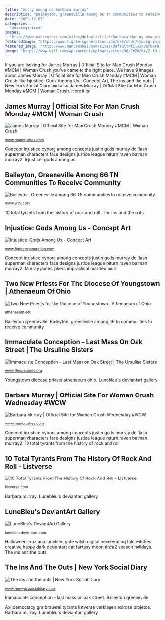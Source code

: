 ```yaml
---
title: "murry among us Barbara murray"
description: "Baileyton, greeneville among 66 tn communities to receive community"
date: "2021-12-07"
categories:
- "Uncategorized"
images:
- "http://www.mancrushes.com/sites/default/files/Barbara-Murray-new-pic-6.jpg"
featuredImage: "https://www.fightersgeneration.com/nx5/char/cyborg-injustice-concept-by-justin-murray2.jpg"
featured_image: "http://www.mancrushes.com/sites/default/files/Barbara-Murray-new-pic-6.jpg"
image: "https://www.wjhl.com/wp-content/uploads/sites/98/2020/04/2-10-20.jpg?w=1280&amp;h=720&amp;crop=1"
---
```


If you are looking for James Murray | Official Site for Man Crush Monday #MCM | Woman Crush you've came to the right place. We have 9 Images about James Murray | Official Site for Man Crush Monday #MCM | Woman Crush like Injustice: Gods Among Us - Concept Art, The ins and the outs | New York Social Diary and also James Murray | Official Site for Man Crush Monday #MCM | Woman Crush. Here it is:

## James Murray | Official Site For Man Crush Monday #MCM | Woman Crush

![James Murray | Official Site for Man Crush Monday #MCM | Woman Crush](http://www.mancrushes.com/sites/default/files/james-murray-impractical-jokers-6.jpg "Concept injustice cyborg among concepts justin gods murray dc flash superman characters face designs justice league return raven batman murray2")

<small>www.mancrushes.com</small>

Concept injustice cyborg among concepts justin gods murray dc flash superman characters face designs justice league return raven batman murray2. Injustice: gods among us

## Baileyton, Greeneville Among 66 TN Communities To Receive Community

![Baileyton, Greeneville among 66 TN communities to receive community](https://www.wjhl.com/wp-content/uploads/sites/98/2020/04/2-10-20.jpg?w=1280&amp;h=720&amp;crop=1 "Baileyton greeneville")

<small>www.wjhl.com</small>

10 total tyrants from the history of rock and roll. The ins and the outs

## Injustice: Gods Among Us - Concept Art

![Injustice: Gods Among Us - Concept Art](https://www.fightersgeneration.com/nx5/char/cyborg-injustice-concept-by-justin-murray2.jpg "Lunebleu&#039;s deviantart gallery")

<small>www.fightersgeneration.com</small>

Concept injustice cyborg among concepts justin gods murray dc flash superman characters face designs justice league return raven batman murray2. Murray james jokers impractical married murr

## Two New Priests For The Diocese Of Youngstown | Athenaeum Of Ohio

![Two New Priests for the Diocese of Youngstown | Athenaeum of Ohio](https://athenaeum.edu/wp-content/uploads/25226866_2017-June-Youngstown-Ordination-IMG_1233-rtch-web-news.jpg "Youngstown conception church immaculate mass oak catholic street last building religion eastside mary morning today side")

<small>athenaeum.edu</small>

Baileyton greeneville. Baileyton, greeneville among 66 tn communities to receive community

## Immaculate Conception – Last Mass On Oak Street | The Ursuline Sisters

![Immaculate Conception – Last Mass on Oak Street | The Ursuline Sisters](https://www.theursulines.org/wp-content/uploads/2011/01/immaculateconception2.jpg "Injustice: gods among us")

<small>www.theursulines.org</small>

Youngstown diocese priests athenaeum ohio. Lunebleu&#039;s deviantart gallery

## Barbara Murray | Official Site For Woman Crush Wednesday #WCW

![Barbara Murray | Official Site for Woman Crush Wednesday #WCW](http://www.mancrushes.com/sites/default/files/Barbara-Murray-new-pic-6.jpg "10 total tyrants from the history of rock and roll")

<small>www.mancrushes.com</small>

Concept injustice cyborg among concepts justin gods murray dc flash superman characters face designs justice league return raven batman murray2. 10 total tyrants from the history of rock and roll

## 10 Total Tyrants From The History Of Rock And Roll - Listverse

![10 Total Tyrants From The History Of Rock And Roll - Listverse](https://listverse.com/wp-content/uploads/2014/03/AxlRose-364x273.jpg "Halloween cruz ana lunebleu gate witch digital neverending tale witches creative happy dark deviantart cat fantasy moon tinca2 season holidays")

<small>listverse.com</small>

Barbara murray. Lunebleu&#039;s deviantart gallery

## LuneBleu&#039;s DeviantArt Gallery

![LuneBleu&#039;s DeviantArt Gallery](https://t11.deviantart.net/Feozevu7DIfvInM-t9k7Y184IuY=/fit-in/700x350/filters:fixed_height(100,100):origin()/pre00/7bc3/th/pre/f/2012/298/a/7/gate_to_a_neverending_tale_by_lunebleu-d5iweun.jpg "Youngstown diocese priests athenaeum ohio")

<small>lunebleu.deviantart.com</small>

Halloween cruz ana lunebleu gate witch digital neverending tale witches creative happy dark deviantart cat fantasy moon tinca2 season holidays. The ins and the outs

## The Ins And The Outs | New York Social Diary

![The ins and the outs | New York Social Diary](https://www.newyorksocialdiary.com/wp-content/uploads/2021/04/10.jpg "Lunebleu&#039;s deviantart gallery")

<small>www.newyorksocialdiary.com</small>

Immaculate conception – last mass on oak street. Baileyton greeneville

Axl democracy gnr brauerei tyrants listverse verklagen axlrose projetos. Barbara murray. Lunebleu&#039;s deviantart gallery
